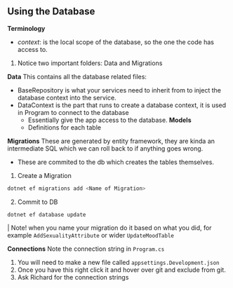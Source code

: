 ﻿## Using the Database 

**Terminology**
- *context*: is the local scope of the database, so the one the code has access to.

1. Notice two important folders: Data and Migrations

**Data**
This contains all the database related files:
- BaseRepository is what your services need to inherit from to inject the database context into the service. 
- DataContext is the part that runs to create a database context, it is used in Program to connect to the database
	- Essentially give the app access to the database.
	**Models**
    - Definitions for each table

**Migrations**
These are generated by entity framework, they are kinda an intermediate SQL which we can roll back to if anything goes wrong.
- These are commited to the db which creates the tables themselves.

1. Create a Migration 
```bash
dotnet ef migrations add <Name of Migration>
```
2. Commit to DB
```
dotnet ef database update
```
| Note! when you name your migration do it based on what you did, for example `AddSexualityAttribute` or wider `UpdateMoodTable`

**Connections**
Note the connection string in `Program.cs` 
1. You will need to make a new file called `appsettings.Development.json`
2. Once you have this right click it and hover over git and exclude from git.
3. Ask Richard for the connection strings 